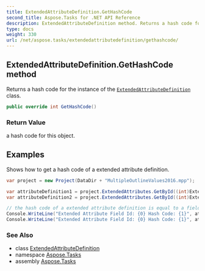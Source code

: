```yaml
---
title: ExtendedAttributeDefinition.GetHashCode
second_title: Aspose.Tasks for .NET API Reference
description: ExtendedAttributeDefinition method. Returns a hash code for the instance of the ExtendedAttributeDefinition class
type: docs
weight: 330
url: /net/aspose.tasks/extendedattributedefinition/gethashcode/
---
```

## ExtendedAttributeDefinition.GetHashCode method

Returns a hash code for the instance of the [`ExtendedAttributeDefinition`](../) class.

```csharp
public override int GetHashCode()
```

### Return Value

a hash code for this object.

## Examples

Shows how to get a hash code of a extended attribute definition.

```csharp
var project = new Project(DataDir + "MultipleOutlineValues2016.mpp");

var attributeDefinition1 = project.ExtendedAttributes.GetById((int)ExtendedAttributeTask.Start3);
var attributeDefinition2 = project.ExtendedAttributes.GetById((int)ExtendedAttributeTask.Duration2);

// the hash code of a extended attribute definition is equal to a field id.
Console.WriteLine("Extended Attribute Field Id: {0} Hash Code: {1}", attributeDefinition1.FieldId, attributeDefinition1.GetHashCode());
Console.WriteLine("Extended Attribute Field Id: {0} Hash Code: {1}", attributeDefinition2.FieldId, attributeDefinition2.GetHashCode());
```

### See Also

* class [ExtendedAttributeDefinition](../)
* namespace [Aspose.Tasks](../../extendedattributedefinition/)
* assembly [Aspose.Tasks](../../../)


